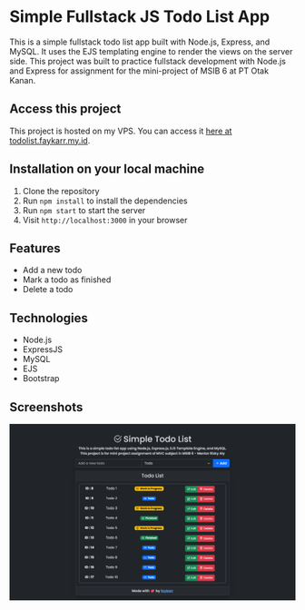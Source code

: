 # Simple Fullstack JS Todo List App
This is a simple fullstack todo list app built with Node.js, Express, and MySQL. It uses the EJS templating engine to render the views on the server side. This project was built to practice fullstack development with Node.js and Express for assignment for the mini-project of MSIB 6 at PT Otak Kanan.

## Access this project
This project is hosted on my VPS. You can access it [here at todolist.faykarr.my.id](https://todolist.faykarr.my.id).

## Installation on your local machine
1. Clone the repository
2. Run `npm install` to install the dependencies
3. Run `npm start` to start the server
4. Visit `http://localhost:3000` in your browser

## Features
- Add a new todo
- Mark a todo as finished
- Delete a todo

## Technologies
- Node.js
- ExpressJS
- MySQL
- EJS
- Bootstrap

## Screenshots
![screenshot](./public/img/learn-mvc-js.png)
